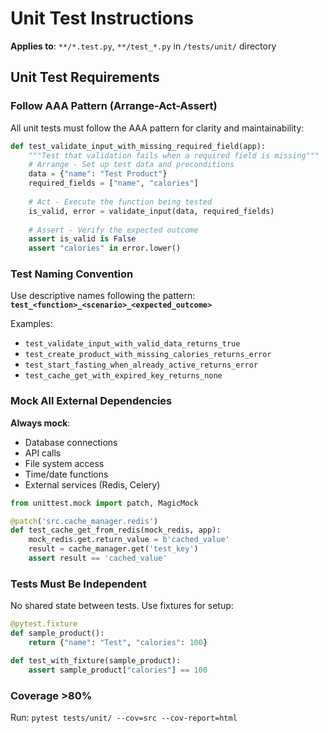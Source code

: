 # Unit Test Instructions

**Applies to**: `**/*.test.py`, `**/test_*.py` in `/tests/unit/` directory

## Unit Test Requirements

### Follow AAA Pattern (Arrange-Act-Assert)

All unit tests must follow the AAA pattern for clarity and maintainability:

```python
def test_validate_input_with_missing_required_field(app):
    """Test that validation fails when a required field is missing"""
    # Arrange - Set up test data and preconditions
    data = {"name": "Test Product"}
    required_fields = ["name", "calories"]
    
    # Act - Execute the function being tested
    is_valid, error = validate_input(data, required_fields)
    
    # Assert - Verify the expected outcome
    assert is_valid is False
    assert "calories" in error.lower()
```

### Test Naming Convention

Use descriptive names following the pattern:
**`test_<function>_<scenario>_<expected_outcome>`**

Examples:
- `test_validate_input_with_valid_data_returns_true`
- `test_create_product_with_missing_calories_returns_error`
- `test_start_fasting_when_already_active_returns_error`
- `test_cache_get_with_expired_key_returns_none`

### Mock All External Dependencies

**Always mock**:
- Database connections
- API calls
- File system access
- Time/date functions
- External services (Redis, Celery)

```python
from unittest.mock import patch, MagicMock

@patch('src.cache_manager.redis')
def test_cache_get_from_redis(mock_redis, app):
    mock_redis.get.return_value = b'cached_value'
    result = cache_manager.get('test_key')
    assert result == 'cached_value'
```

### Tests Must Be Independent

No shared state between tests. Use fixtures for setup:

```python
@pytest.fixture
def sample_product():
    return {"name": "Test", "calories": 100}

def test_with_fixture(sample_product):
    assert sample_product["calories"] == 100
```

### Coverage >80%

Run: `pytest tests/unit/ --cov=src --cov-report=html`
